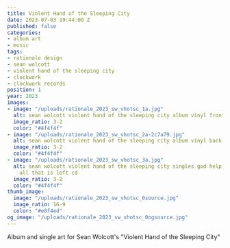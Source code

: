 ```yaml
---
title: Violent Hand of the Sleeping City
date: 2023-07-03 19:44:00 Z
published: false
categories:
- album art
- music
tags:
- rationale design
- sean wolcott
- violent hand of the sleeping city
- clockwork
- clockwork records
position: 1
year: 2023
images:
- image: "/uploads/rationale_2023_sw_vhotsc_1a.jpg"
  alt: sean wolcott violent hand of the sleeping city album vinyl front
  image_ratio: 3-2
  color: "#4f4f4f"
- image: "/uploads/rationale_2023_sw_vhotsc_2a-2c7a79.jpg"
  alt: sean wolcott violent hand of the sleeping city album vinyl back
  image_ratio: 3-2
  color: "#4f4f4f"
- image: "/uploads/rationale_2023_sw_vhotsc_3a.jpg"
  alt: sean wolcott violent hand of the sleeping city singles god help the fuzz with
    all that is left cd
  image_ratio: 3-2
  color: "#4f4f4f"
thumb_image:
  image: "/uploads/rationale_2023_sw_vhotsc_0source.jpg"
  image_ratio: 16-9
  color: "#e8f4ed"
og_image: "/uploads/rationale_2023_sw_vhotsc_0ogsource.jpg"
---
```


Album and single art for Sean Wolcott's "Violent Hand of the Sleeping City"